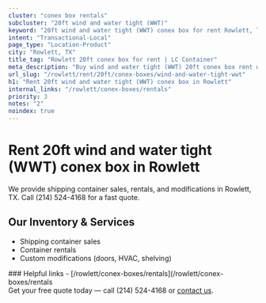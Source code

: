 ```yaml
---
cluster: "conex box rentals"
subcluster: "20ft wind and water tight (WWT)"
keyword: "20ft wind and water tight (WWT) conex box for rent Rowlett, TX"
intent: "Transactional-Local"
page_type: "Location-Product"
city: "Rowlett, TX"
title_tag: "Rowlett 20ft conex box for rent | LC Container"
meta_description: "Buy wind and water tight (WWT) 20ft conex box rent with local delivery in Rowlett, TX. LC Container — local Since 2003. Request a fast quote today."
url_slug: "/rowlett/rent/20ft/conex-boxes/wind-and-water-tight-wwt"
h1: "Rent 20ft wind and water tight (WWT) conex box in Rowlett"
internal_links: "/rowlett/conex-boxes/rentals"
priority: 3
notes: "2"
noindex: true
---
```


# Rent 20ft wind and water tight (WWT) conex box in Rowlett

We provide shipping container sales, rentals, and modifications in Rowlett, TX. Call (214) 524-4168 for a fast quote.

## Our Inventory & Services
- Shipping container sales
- Container rentals
- Custom modifications (doors, HVAC, shelving)

<div data-section="internal-links">
### Helpful links
- [/rowlett/conex-boxes/rentals](/rowlett/conex-boxes/rentals
</div>

<div data-section="cta">
Get your free quote today — call (214) 524-4168 or <a href="/contact">contact us</a>.
</div>

<script type="application/ld+json">{"@context":"https://schema.org","@type":"FAQPage","mainEntity":[{"@type":"Question","name":"How much does delivery cost in Rowlett, TX?","acceptedAnswer":{"@type":"Answer","text":"Delivery costs vary by distance and container size. Most deliveries in Rowlett, TX range from $150-$300. Call (214) 524-4168 for an exact quote based on your specific location."}},{"@type":"Question","name":"Do you offer financing or payment plans?","acceptedAnswer":{"@type":"Answer","text":"We accept major credit cards, checks, and can discuss commercial terms for bulk purchases. Call (214) 524-4168 to discuss options."}},{"@type":"Question","name":"Can you customize containers in Rowlett, TX?","acceptedAnswer":{"@type":"Answer","text":"Yes — we perform modifications like doors, HVAC, insulation, and shelving. Request a custom quote at (214) 524-4168 or via our contact form."}}]}</script>
